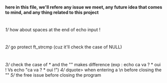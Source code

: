 **here in this file, we'll refere any issue we meet, any future idea that comes to mind, and any thing related to this project**
#
*1/* how about spaces at the end of echo input !
#
*2/* go protect ft_strcmp (cuz it'll check the case of NULL)
#
*3/* check the case of * and the "" makes difference 
    (exp : echo ca va ? * oui ! Vs  echo "ca va ? * oui !")
*4/* dquote> when entering a \n before closing the ""
*5/* the free issue before closing the program